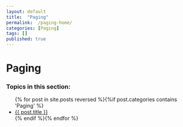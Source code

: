 ```yaml
---
layout: default
title:  "Paging"
permalink:  /paging-home/
categories: [Paging]
tags: []
published: true
---
```


<div data-type="part" class="hsecpart" data-hederis-type="hsecpart" id="paging-home" data-pi-attrs="id: paging-home" role="doc-part" data-author-name=" " data-book-title=" " title="Paging"><h1 data-hederis-type="hblkchaptitle" class="hblkchaptitle" id="pojiXksQl">Paging</h1><h3>Topics in this section:</h3><ul class="">{% for post in site.posts reversed %}{%if post.categories contains 'Paging' %}<li class=""><a class="" href="{{ post.url }}">{{ post.title }}</a></li>{% endif %}{% endfor %}</ul></div>